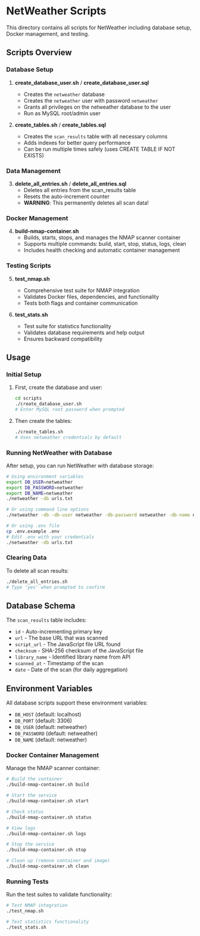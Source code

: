# NetWeather Scripts

This directory contains all scripts for NetWeather including database setup, Docker management, and testing.

## Scripts Overview

### Database Setup

1. **create_database_user.sh** / **create_database_user.sql**
   - Creates the `netweather` database
   - Creates the `netweather` user with password `netweather`
   - Grants all privileges on the netweather database to the user
   - Run as MySQL root/admin user

2. **create_tables.sh** / **create_tables.sql**
   - Creates the `scan_results` table with all necessary columns
   - Adds indexes for better query performance
   - Can be run multiple times safely (uses CREATE TABLE IF NOT EXISTS)

### Data Management

3. **delete_all_entries.sh** / **delete_all_entries.sql**
   - Deletes all entries from the scan_results table
   - Resets the auto-increment counter
   - **WARNING**: This permanently deletes all scan data!

### Docker Management

4. **build-nmap-container.sh**
   - Builds, starts, stops, and manages the NMAP scanner container
   - Supports multiple commands: build, start, stop, status, logs, clean
   - Includes health checking and automatic container management

### Testing Scripts

5. **test_nmap.sh**
   - Comprehensive test suite for NMAP integration
   - Validates Docker files, dependencies, and functionality
   - Tests both flags and container communication

6. **test_stats.sh**
   - Test suite for statistics functionality
   - Validates database requirements and help output
   - Ensures backward compatibility

## Usage

### Initial Setup

1. First, create the database and user:
   ```bash
   cd scripts
   ./create_database_user.sh
   # Enter MySQL root password when prompted
   ```

2. Then create the tables:
   ```bash
   ./create_tables.sh
   # Uses netweather credentials by default
   ```

### Running NetWeather with Database

After setup, you can run NetWeather with database storage:

```bash
# Using environment variables
export DB_USER=netweather
export DB_PASSWORD=netweather
export DB_NAME=netweather
./netweather -db urls.txt

# Or using command line options
./netweather -db -db-user netweather -db-password netweather -db-name netweather urls.txt

# Or using .env file
cp .env.example .env
# Edit .env with your credentials
./netweather -db urls.txt
```

### Clearing Data

To delete all scan results:
```bash
./delete_all_entries.sh
# Type 'yes' when prompted to confirm
```

## Database Schema

The `scan_results` table includes:
- `id` - Auto-incrementing primary key
- `url` - The base URL that was scanned
- `script_url` - The JavaScript file URL found
- `checksum` - SHA-256 checksum of the JavaScript file
- `library_name` - Identified library name from API
- `scanned_at` - Timestamp of the scan
- `date` - Date of the scan (for daily aggregation)

## Environment Variables

All database scripts support these environment variables:
- `DB_HOST` (default: localhost)
- `DB_PORT` (default: 3306)
- `DB_USER` (default: netweather)
- `DB_PASSWORD` (default: netweather)
- `DB_NAME` (default: netweather)

### Docker Container Management

Manage the NMAP scanner container:
```bash
# Build the container
./build-nmap-container.sh build

# Start the service
./build-nmap-container.sh start

# Check status
./build-nmap-container.sh status

# View logs
./build-nmap-container.sh logs

# Stop the service
./build-nmap-container.sh stop

# Clean up (remove container and image)
./build-nmap-container.sh clean
```

### Running Tests

Run the test suites to validate functionality:
```bash
# Test NMAP integration
./test_nmap.sh

# Test statistics functionality
./test_stats.sh
```